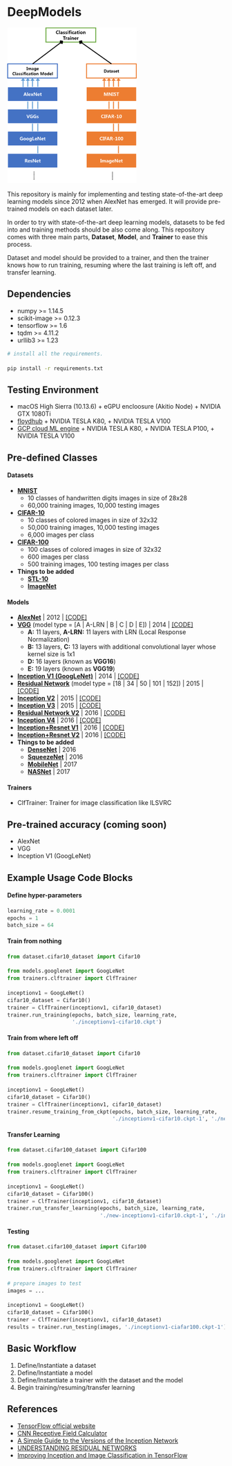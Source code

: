 # DeepModels

<img width="300px" src="./overview.png">

This repository is mainly for implementing and testing state-of-the-art deep learning models since 2012 when AlexNet has emerged. It will provide pre-trained models on each dataset later.

In order to try with state-of-the-art deep learning models, datasets to be fed into and training methods should be also come along. This repository comes with three main parts, **Dataset**, **Model**, and **Trainer** to ease this process.

Dataset and model should be provided to a trainer, and then the trainer knows how to run training, resuming where the last training is left off, and transfer learning.

## Dependencies
- numpy >= 1.14.5
- scikit-image >= 0.12.3
- tensorflow >= 1.6
- tqdm >= 4.11.2
- urllib3 >= 1.23

```sh
# install all the requirements.

pip install -r requirements.txt
```

## Testing Environment
- macOS High Sierra (10.13.6) + eGPU encloosure (Akitio Node) + NVIDIA GTX 1080Ti
- [floydhub](https://www.floydhub.com/) + NVIDIA TESLA K80, + NVIDIA TESLA V100
- [GCP cloud ML engine](https://cloud.google.com/ml-engine/) + NVIDIA TESLA K80, + NVIDIA TESLA P100, + NVIDIA TESLA V100

## Pre-defined Classes
#### Datasets
- **[MNIST](http://yann.lecun.com/exdb/mnist)**
  - 10 classes of handwritten digits images in size of 28x28
  - 60,000 training images, 10,000 testing images
- **[CIFAR-10](https://www.cs.toronto.edu/~kriz/cifar.html)**
  - 10 classes of colored images in size of 32x32
  - 50,000 training images, 10,000 testing images
  - 6,000 images per class
- **[CIFAR-100](https://www.cs.toronto.edu/~kriz/cifar.html)**
  - 100 classes of colored images in size of 32x32
  - 600 images per class
  - 500 training images, 100 testing images per class
- **Things to be added**
  - **[STL-10](https://cs.stanford.edu/~acoates/stl10/)**
  - **[ImageNet](http://www.image-net.org/)**

#### Models
- **[AlexNet](https://papers.nips.cc/paper/4824-imagenet-classification-with-deep-convolutional-neural-networks.pdf)** | 2012 | [[CODE]](./models/alexnet.py)
- **[VGG](https://arxiv.org/pdf/1409.1556.pdf)** (model type = [A | A-LRN | B | C | D | E]) | 2014 | [[CODE]](./models/vgg.py)
  - **A:** 11 layers, **A-LRN:** 11 layers with LRN (Local Response Normalization)
  - **B:** 13 layers, **C:** 13 layers with additional convolutional layer whose kernel size is 1x1
  - **D:** 16 layers (known as **VGG16**)
  - **E:** 19 layers (known as **VGG19**)
- **[Inception V1 (GoogLeNet)](https://arxiv.org/pdf/1409.4842.pdf)** | 2014 | [[CODE]](./models/googlenet.py)
- **[Residual Network](https://arxiv.org/pdf/1512.03385.pdf)** (model type = [18 | 34 | 50 | 101 | 152]) | 2015 | [[CODE]](./models/resnet.py)
- **[Inception V2](https://arxiv.org/pdf/1512.00567v3.pdf)** | 2015 | [[CODE]](./models/inception_v2.py)
- **[Inception V3](https://arxiv.org/pdf/1512.00567v3.pdf)** | 2015 | [[CODE]](./models/inception_v3.py)
- **[Residual Network V2](https://arxiv.org/pdf/1603.05027.pdf)** | 2016 | [[CODE]](./models/resnet_v2.py)
- **[Inception V4](https://arxiv.org/pdf/1602.07261.pdf)** | 2016 | [[CODE]](./models/inception_v4.py)
- **[Inception+Resnet V1](https://arxiv.org/pdf/1602.07261.pdf)** | 2016 | [[CODE]](./models/inception_resnet_v1.py)
- **[Inception+Resnet V2](https://arxiv.org/pdf/1602.07261.pdf)** | 2016 | [[CODE]](./models/inception_resnet_v2.py)
- **Things to be added**
  - **[DenseNet](https://arxiv.org/pdf/1608.06993.pdf)** | 2016
  - **[SqueezeNet](https://arxiv.org/abs/1602.07360)** | 2016
  - **[MobileNet](https://arxiv.org/pdf/1704.04861.pdf)** | 2017
  - **[NASNet](https://arxiv.org/pdf/1707.07012.pdf)** | 2017

#### Trainers
- ClfTrainer: Trainer for image classification like ILSVRC

## Pre-trained accuracy (coming soon)
- AlexNet
- VGG
- Inception V1 (GoogLeNet)

## Example Usage Code Blocks
#### Define hyper-parameters
```python
learning_rate = 0.0001
epochs = 1
batch_size = 64
```

#### Train from nothing
```python
from dataset.cifar10_dataset import Cifar10

from models.googlenet import GoogLeNet
from trainers.clftrainer import ClfTrainer

inceptionv1 = GoogLeNet()
cifar10_dataset = Cifar10()
trainer = ClfTrainer(inceptionv1, cifar10_dataset)
trainer.run_training(epochs, batch_size, learning_rate,
                     './inceptionv1-cifar10.ckpt')
```

#### Train from where left off
```python
from dataset.cifar10_dataset import Cifar10

from models.googlenet import GoogLeNet
from trainers.clftrainer import ClfTrainer

inceptionv1 = GoogLeNet()
cifar10_dataset = Cifar10()
trainer = ClfTrainer(inceptionv1, cifar10_dataset)
trainer.resume_training_from_ckpt(epochs, batch_size, learning_rate,
                                  './inceptionv1-cifar10.ckpt-1', './new-inceptionv1-cifar10.ckpt')
```

#### Transfer Learning
```python
from dataset.cifar100_dataset import Cifar100

from models.googlenet import GoogLeNet
from trainers.clftrainer import ClfTrainer

inceptionv1 = GoogLeNet()
cifar10_dataset = Cifar100()
trainer = ClfTrainer(inceptionv1, cifar10_dataset)
trainer.run_transfer_learning(epochs, batch_size, learning_rate,
                              './new-inceptionv1-cifar10.ckpt-1', './inceptionv1-ciafar100.ckpt')
```

#### Testing
```python
from dataset.cifar100_dataset import Cifar100

from models.googlenet import GoogLeNet
from trainers.clftrainer import ClfTrainer

# prepare images to test
images = ...

inceptionv1 = GoogLeNet()
cifar10_dataset = Cifar100()
trainer = ClfTrainer(inceptionv1, cifar10_dataset)
results = trainer.run_testing(images, './inceptionv1-ciafar100.ckpt-1')
```

## Basic Workflow
1. Define/Instantiate a dataset
2. Define/Instantiate a model
3. Define/Instantiate a trainer with the dataset and the model
4. Begin training/resuming/transfer learning

## References
- [TensorFlow official website](https://www.tensorflow.org/)
- [CNN Receptive Field Calculator](http://fomoro.com/tools/receptive-fields/index.html)
- [A Simple Guide to the Versions of the Inception Network](https://towardsdatascience.com/a-simple-guide-to-the-versions-of-the-inception-network-7fc52b863202)
- [UNDERSTANDING RESIDUAL NETWORKS](https://towardsdatascience.com/understanding-residual-networks-9add4b664b03)
- [Improving Inception and Image Classification in TensorFlow](https://ai.googleblog.com/2016/08/improving-inception-and-image.html)
